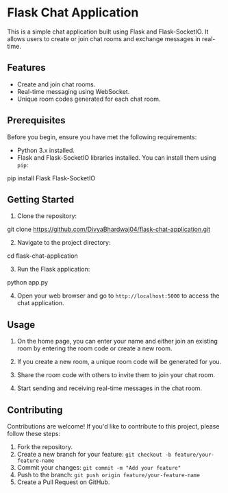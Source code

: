 # Flask Chat Application

This is a simple chat application built using Flask and Flask-SocketIO. It allows users to create or join chat rooms and exchange messages in real-time.

## Features

- Create and join chat rooms.
- Real-time messaging using WebSocket.
- Unique room codes generated for each chat room.

## Prerequisites

Before you begin, ensure you have met the following requirements:

- Python 3.x installed.
- Flask and Flask-SocketIO libraries installed. You can install them using `pip`:

pip install Flask Flask-SocketIO


## Getting Started

1. Clone the repository:

git clone https://github.com/DivyaBhardwaj04/flask-chat-application.git

2. Navigate to the project directory:

cd flask-chat-application

3. Run the Flask application:

python app.py

4. Open your web browser and go to `http://localhost:5000` to access the chat application.

## Usage

1. On the home page, you can enter your name and either join an existing room by entering the room code or create a new room.

2. If you create a new room, a unique room code will be generated for you.

3. Share the room code with others to invite them to join your chat room.

4. Start sending and receiving real-time messages in the chat room.

## Contributing

Contributions are welcome! If you'd like to contribute to this project, please follow these steps:

1. Fork the repository.
2. Create a new branch for your feature: `git checkout -b feature/your-feature-name`
3. Commit your changes: `git commit -m "Add your feature"`
4. Push to the branch: `git push origin feature/your-feature-name`
5. Create a Pull Request on GitHub.
